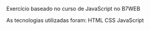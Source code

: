   Exercício baseado no curso de JavaScript no B7WEB

As tecnologias utilizadas foram:
 HTML
 CSS
 JavaScript